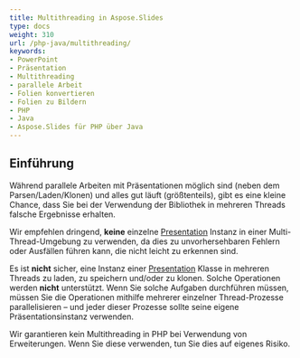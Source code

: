 ```yaml
---
title: Multithreading in Aspose.Slides
type: docs
weight: 310
url: /php-java/multithreading/
keywords:
- PowerPoint
- Präsentation
- Multithreading
- parallele Arbeit
- Folien konvertieren
- Folien zu Bildern
- PHP
- Java
- Aspose.Slides für PHP über Java
---
```


## **Einführung**

Während parallele Arbeiten mit Präsentationen möglich sind (neben dem Parsen/Laden/Klonen) und alles gut läuft (größtenteils), gibt es eine kleine Chance, dass Sie bei der Verwendung der Bibliothek in mehreren Threads falsche Ergebnisse erhalten.

Wir empfehlen dringend, **keine** einzelne [Presentation](https://reference.aspose.com/slides/php-java/aspose.slides/Presentation) Instanz in einer Multi-Thread-Umgebung zu verwenden, da dies zu unvorhersehbaren Fehlern oder Ausfällen führen kann, die nicht leicht zu erkennen sind.

Es ist **nicht** sicher, eine Instanz einer [Presentation](https://reference.aspose.com/slides/php-java/aspose.slides/Presentation) Klasse in mehreren Threads zu laden, zu speichern und/oder zu klonen. Solche Operationen werden **nicht** unterstützt. Wenn Sie solche Aufgaben durchführen müssen, müssen Sie die Operationen mithilfe mehrerer einzelner Thread-Prozesse parallelisieren – und jeder dieser Prozesse sollte seine eigene Präsentationsinstanz verwenden.

Wir garantieren kein Multithreading in PHP bei Verwendung von Erweiterungen. Wenn Sie diese verwenden, tun Sie dies auf eigenes Risiko.